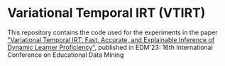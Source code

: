 # Variational Temporal IRT (VTIRT)

This repository contains the code used for the experiments in the paper ["Variational Temporal IRT: Fast, Accurate, and Explainable
Inference of Dynamic Learner Proficiency"](https://educationaldatamining.org/EDM2023/proceedings/2023.EDM-short-papers.24/2023.EDM-short-papers.24.pdf), published in EDM'23: 16th International Conference on Educational Data Mining

